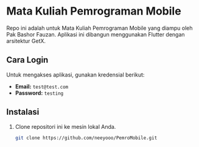 
# Mata Kuliah Pemrograman Mobile
Repo ini adalah untuk Mata Kuliah Pemrograman Mobile yang diampu oleh Pak Bashor Fauzan. Aplikasi ini dibangun menggunakan Flutter dengan arsitektur GetX.

## Cara Login
Untuk mengakses aplikasi, gunakan kredensial berikut:
- **Email:** `test@test.com`
- **Password:** `testing`

## Instalasi
1. Clone repositori ini ke mesin lokal Anda.
   ```bash
   git clone https://github.com/neeyooo/PemroMobile.git
